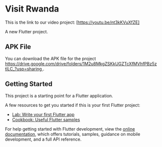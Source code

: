 # Visit Rwanda

This is the link to our video project: [https://youtu.be/nt3kKVuXfZE]

A new Flutter project.

## APK File

You can download the APK file for the project [https://drive.google.com/drive/folders/1M2u8MkgZSKkUGZTcXfMVhfPBz5ztlLC_?usp=sharing ](#link-our-apk-file).

## Getting Started

This project is a starting point for a Flutter application.

A few resources to get you started if this is your first Flutter project:

- [Lab: Write your first Flutter app](https://docs.flutter.dev/get-started/codelab)
- [Cookbook: Useful Flutter samples](https://docs.flutter.dev/cookbook)

For help getting started with Flutter development, view the
[online documentation](https://docs.flutter.dev/), which offers tutorials,
samples, guidance on mobile development, and a full API reference.
